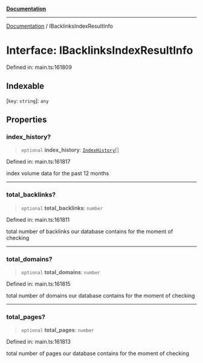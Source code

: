 [**Documentation**](../README.md)

***

[Documentation](../README.md) / IBacklinksIndexResultInfo

# Interface: IBacklinksIndexResultInfo

Defined in: main.ts:161809

## Indexable

\[`key`: `string`\]: `any`

## Properties

### index\_history?

> `optional` **index\_history**: [`IndexHistory`](../classes/IndexHistory.md)[]

Defined in: main.ts:161817

index volume data for the past 12 months

***

### total\_backlinks?

> `optional` **total\_backlinks**: `number`

Defined in: main.ts:161811

total number of backlinks our database contains for the moment of checking

***

### total\_domains?

> `optional` **total\_domains**: `number`

Defined in: main.ts:161815

total number of domains our database contains for the moment of checking

***

### total\_pages?

> `optional` **total\_pages**: `number`

Defined in: main.ts:161813

total number of pages our database contains for the moment of checking
